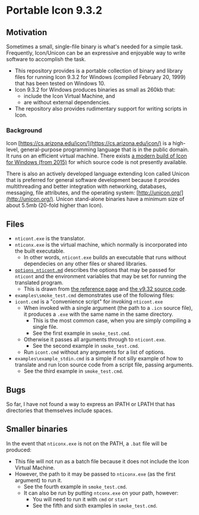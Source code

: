 # Portable Icon 9.3.2

## Motivation

Sometimes a small, single-file binary is what's needed for a simple task.  Frequently, Icon/Unicon can be an expressive and enjoyable way to write software to accomplish the task.
- This repository provides is a portable collection of binary and library files for running Icon 9.3.2 for Windows (compiled February 20, 1999) that has been tested on Windows 10.
 - Icon 9.3.2 for Windows produces binaries as small as 260kb that:
   - include the Icon Virtual Machine, and
   - are without external dependencies.
- The repository also provides rudimentary support for writing scripts in Icon.

### Background

Icon [https://cs.arizona.edu/icon/](https://cs.arizona.edu/icon/) is a high-level, general-purpose programming language that is in the public domain.  It runs on an efficient virtual machine.  There exists [a modern build of Icon for Windows (from 2015)](https://www2.cs.arizona.edu/icon/v95w.htm) for which source code is not presently available.

There is also an actively developed language extending Icon called Unicon that is preferred for general software development because it provides multithreading and better integration with networking, databases, messaging, file attributes, and the operating system: [http://unicon.org/](http://unicon.org/).  Unicon stand-alone binaries have a minimum size of about 5.5mb (20-fold higher than Icon).

## Files

- `nticont.exe` is the translator.
- `nticonx.exe` is the virtual machine, which normally is incorporated into the built executable.
  - In other words, `nticont.exe` builds an executable that runs without dependecies on any other files or shared libraries.
- [`options_nticont.md`](./options_nticont.md) describes the options that may be passed for `nticont` and the environment variables that may be set for running the translated program.
  - This is drawn from [the reference page](https://cs.arizona.edu/icon/refernce/icontx.htm#icont) and [the v9.32 source code](https://cs.arizona.edu/icon/ftp/packages/unix/).
- `examples\smoke_test.cmd` demonstrates use of the following files:
- `icont.cmd` is a "convenience script" for invoking `nticont.exe`
  - When invoked with a single argument (the path to a `.icn` source file), it produces a `.exe` with the same name in the same directory.
    - This is the most common case, when you are simply compiling a single file.
    - See the first example in `smoke_test.cmd`.
  - Otherwise it passes all arguments through to `nticont.exe`.
    - See the second example in `smoke_test.cmd`.
  - Run `icont.cmd` without any arguments for a list of options.
- `examples\example_stdin.cmd` is a simple if not silly example of how to translate and run Icon source code from a script file, passing arguments.
  - See the third example in `smoke_test.cmd`.

## Bugs

So far, I have not found a way to express an IPATH or LPATH that has directories that themselves include spaces.

## Smaller binaries

In the event that `nticonx.exe` is not on the PATH, a `.bat` file will be produced:
- This file will not run as a batch file because it does not include the Icon Virtual Machine.
- However, the path to it may be passed to `nticonx.exe` (as the first argument) to run it.
  - See the fourth example in `smoke_test.cmd`.
  - It can also be run by putting `ntconx.exe` on your path, however:
    - You will need to run it with `cmd` or `start`
    - See the fifth and sixth examples in `smoke_test.cmd`.
